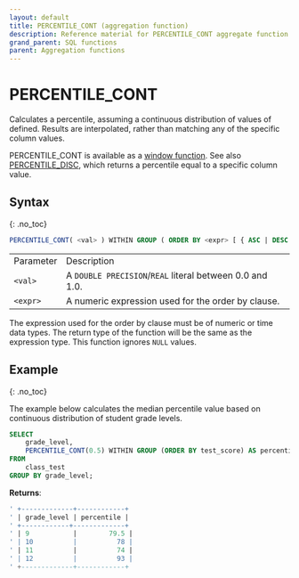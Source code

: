 ```yaml
---
layout: default
title: PERCENTILE_CONT (aggregation function)
description: Reference material for PERCENTILE_CONT aggregate function
grand_parent: SQL functions
parent: Aggregation functions
---
```


# PERCENTILE_CONT

Calculates a percentile, assuming a continuous distribution of values of <expr> defined. Results are interpolated, rather than matching any of the specific column values. 

PERCENTILE\_CONT is available as a [window function](./window-functions.md). 
See also [PERCENTILE\_DISC](../percentile-disc.md), which returns a percentile equal to a specific column value.


## Syntax
{: .no_toc}

```sql
PERCENTILE_CONT( <val> ) WITHIN GROUP ( ORDER BY <expr> [ { ASC | DESC } ] )
```

|            |                                                 |
| :--------- | :----------------------------------------------- |
| Parameter | Description                                     |
| `<val>`   | A `DOUBLE PRECISION`/`REAL` literal between 0.0 and 1.0.  |
| `<expr>`  | A numeric expression used for the order by clause. |

The expression used for the order by clause must be of numeric or time data types. The return type of the function will be the same as the expression type.
This function ignores `NULL` values.

## Example
{: .no_toc}

The example below calculates the median percentile value based on continuous distribution of student grade levels. 

```sql
SELECT
	grade_level,
	PERCENTILE_CONT(0.5) WITHIN GROUP (ORDER BY test_score) AS percentile
FROM
	class_test
GROUP BY grade_level;
```

**Returns**:

```sql
' +-------------+------------+
' | grade_level | percentile | 
' +------------+-------------+
' | 9           |        79.5 |
' | 10          |          78 |
' | 11          |          74 |
' | 12          |          93 |
' +-------------+------------+
```
